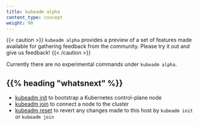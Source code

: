 ```yaml
---
title: kubeadm alpha
content_type: concept
weight: 90
---
```


{{< caution >}}
`kubeadm alpha` provides a preview of a set of features made available for gathering feedback
from the community. Please try it out and give us feedback!
{{< /caution >}}

Currently there are no experimental commands under `kubeadm alpha`.

## {{% heading "whatsnext" %}}

- [kubeadm init](/docs/reference/setup-tools/kubeadm/kubeadm-init/) to bootstrap a Kubernetes control-plane node
- [kubeadm join](/docs/reference/setup-tools/kubeadm/kubeadm-join/) to connect a node to the cluster
- [kubeadm reset](/docs/reference/setup-tools/kubeadm/kubeadm-reset/) to revert any changes made to this host by `kubeadm init` or `kubeadm join`
